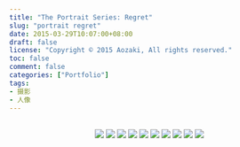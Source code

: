 ```yaml
---
title: "The Portrait Series: Regret"
slug: "portrait regret"
date: 2015-03-29T10:07:00+08:00
draft: false
license: "Copyright © 2015 Aozaki, All rights reserved."
toc: false
comment: false
categories: ["Portfolio"]
tags: 
- 摄影
- 人像
---
```


<br>
<div align="center">
    <img src="https://img.aozaki.cc/20150329_0001.jpg">
    <img src="https://img.aozaki.cc/20150329_0002.jpg">
    <img src="https://img.aozaki.cc/20150329_0003.jpg">
    <img src="https://img.aozaki.cc/20150329_0004.jpg">
    <img src="https://img.aozaki.cc/20150329_0005.jpg">
    <img src="https://img.aozaki.cc/20150329_0006.jpg">
    <img src="https://img.aozaki.cc/20150329_0007.jpg">
    <img src="https://img.aozaki.cc/20150329_0008.jpg">
    <img src="https://img.aozaki.cc/20150329_0009.jpg">
    <img src="https://img.aozaki.cc/20150329_0010.jpg">
</div>

<!--
    Nikon D800
    Nikon AF-S NIKKOR 28mm f/1.8G
    Nikon AF-S NIKKOR 85mm f/1.8G
-->
